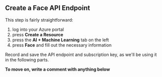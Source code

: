 ## Create a Face API Endpoint

This step is fairly straightforward: 

1. log into your Azure portal
2. press **Create a Resource**
3. press the **AI + Machine Learning** tab on the left
4. press **Face** and fill out the necessary information

Record and save the API endpoint and subscription key, as we'll be using it in the following parts.

**To move on, write a comment with anything below**
